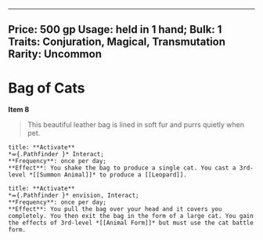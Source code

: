 
---
Price: 500 gp
Usage: held in 1 hand;
Bulk: 1
Traits: Conjuration, Magical, Transmutation
Rarity: Uncommon
---

# Bag of Cats

**Item 8**

> This beautiful leather bag is lined in soft fur and purrs quietly when pet.

```ad-embed-ability
title: **Activate**
*⬺{.Pathfinder }* Interact; 
**Frequency**: once per day;
**Effect**: You shake the bag to produce a single cat. You cast a 3rd-level *[[Summon Animal]]* to produce a [[Leopard]].

```

```ad-embed-ability
title: **Activate**
*⬺{.Pathfinder }* envision, Interact; 
**Frequency**: once per day;
**Effect**: You pull the bag over your head and it covers you completely. You then exit the bag in the form of a large cat. You gain the effects of 3rd-level *[[Animal Form]]* but must use the cat battle form.

```
